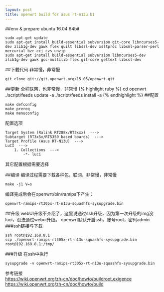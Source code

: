```yaml
---
layout: post
title: openwrt build for asus rt-n13u b1
---
```


##env & prepare 
ubuntu 16.04 64bit
```
sudo apt-get update
sudo apt-get install build-essential subversion git-core libncurses5-dev zlib1g-dev gawk flex quilt libssl-dev xsltproc libxml-parser-perl mercurial bzr ecj cvs unzip
sudo apt-get install build-essential subversion libncurses5-dev zlib1g-dev gawk gcc-multilib flex git-core gettext libssl-dev
```
##下载代码
非常慢，非常慢
```
git clone git://git.openwrt.org/15.05/openwrt.git
```
##更新
全程联网，也非常慢，非常慢
{% highlight ruby %}
cd openwrt
./script/feeds update -a
./script/feeds install -a
{% endhighlight %}
##配置
```
make defconfig
make prereq
make menuconfig
```
配置选项
```
Target System (Ralink RT288x/RT3xxx)  --->  
Subtarget (RT3x5x/RT5350 based boards)  --->  
Target Profile (Asus RT-N13U)  --->   
LuCI  --->
    1. Collections  ---> 
        -*- luci 
```
其它配置根据需要选择

##编译
编译过程需要下载各种包，联网，非常慢，非常慢
```
make -j1 V=s
```
编译完成后会在openwrt/bin/ramips下产生：
```
openwrt-ramips-rt305x-rt-n13u-squashfs-sysupgrade.bin
```
##升级
webUI升级不介绍了，这里说通过ssh升级，因为第一次升级的img没luci，没法通过webui升级。
openwrt默认开启ssh，账号root，密码admin
###ssh链接与下载
```
ssh root@192.168.8.1
scp ./openwrt-ramips-rt305x-rt-n13u-squashfs-sysupgrade.bin root@192.168.8.1:/tmp/
```
###升级
在ssh中执行
```
sysupgrade -v openwrt-ramips-rt305x-rt-n13u-squashfs-sysupgrade.bin
```

参考链接  
https://wiki.openwrt.org/zh-cn/doc/howto/buildroot.exigence  
https://wiki.openwrt.org/zh-cn/doc/howto/build
